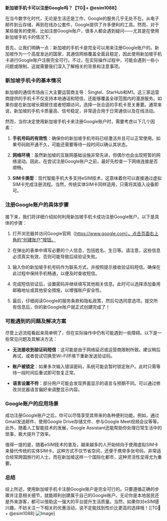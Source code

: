 **新加坡手机卡可以注册Google吗？【TG💪+ @esim1088】**

在当今数字化时代，无论是生活还是工作，Google的服务几乎无处不在。从电子邮件到云存储，再到在线办公套件，Google提供了许多便利的工具。然而，对于某些服务的使用，比如注册Google账户，很多人都会遇到疑问——尤其是在使用新加坡手机卡的情况下。

首先，让我们明确一点：新加坡的手机卡是完全可以用来注册Google账户的。新加坡作为一个高度发达的国家，其通信网络覆盖全面且稳定，因此使用新加坡手机卡进行Google账户注册完全可行。不过，在实际操作过程中，可能会遇到一些小问题或限制，这就需要我们深入了解相关的背景和注意事项。

### 新加坡手机卡的基本情况

新加坡的通信市场由三大主要运营商主导：Singtel、StarHub和M1。这三家运营商提供的手机卡不仅支持本地通话和短信，还能够覆盖全球范围内的漫游服务。如果你是在新加坡长期居住或者短期访问，选择一张合适的手机卡至关重要。通常来说，新加坡的手机卡质量高、信号稳定，非常适合用于日常通信以及在线活动。

然而，当你决定使用新加坡手机卡来注册Google账户时，需要考虑以下几个因素：

1. **手机号码的有效性**：确保你的新加坡手机号码已经激活并且可以正常使用。如果号码刚开通不久，可能还需要等待一段时间以确认其状态。
   
2. **网络环境**：虽然新加坡的互联网基础设施非常先进，但偶尔也会出现短暂的网络波动。因此，在尝试注册Google账户之前，最好先检查一下网络连接是否顺畅。

3. **SIM卡类型**：现代智能手机大多支持eSIM技术，这意味着你可以直接通过虚拟SIM卡完成注册流程。当然，传统实体SIM卡同样适用，只需将其插入设备即可。

### 注册Google账户的具体步骤

接下来，我们将详细介绍如何利用新加坡手机卡成功注册Google账户。以下是具体的步骤：

1. 打开浏览器并访问Google官网（https://www.google.com）。点击页面右上角的“创建账户”按钮。

2. 在弹出的表单中填写必要的个人信息，包括姓名、生日等。请注意，这些信息必须真实有效，否则可能导致后续验证失败。

3. 输入你的新加坡手机号码作为联系方式，并按照提示接收验证码短信。确保在此过程中保持手机畅通，以便及时查收短信。

4. 完成短信验证后，设置密码并继续填写其他相关信息。此时可以选择添加备用邮箱地址或其他安全措施，以增强账户安全性。

5. 最后，仔细阅读Google的服务条款和隐私政策，然后勾选同意选项。提交所有信息后，你的新Google账户就正式创建完成了！

### 可能遇到的问题及解决方案

尽管上述流程看起来简单明了，但在实际操作中仍有可能遇到一些障碍。以下是一些常见问题及其解决方法：

- **无法接收到验证码短信**：这可能是由于网络延迟或运营商限制所致。建议稍后再试，或者尝试切换至Wi-Fi环境下重新发送验证码。

- **账户被锁定**：如果多次输入错误密码，系统可能会暂时锁定账户。此时只需等待一段时间后重试即可恢复正常。

- **语言设置不符**：部分用户可能会发现界面显示的语言与预期不同。可以通过修改浏览器语言偏好来调整显示内容。

### Google账户的应用场景

成功注册Google账户之后，你可以尽情享受其带来的各种便利功能。例如，通过Gmail发送邮件、使用Google Drive存储文件、参与Google Meet视频会议等等。此外，随着人工智能技术的发展，Google Assistant还能帮助你处理日常生活中的琐事，极大提升了效率。

值得一提的是，随着eSIM技术的普及，越来越多的人开始倾向于使用虚拟SIM卡来替代传统的实体SIM卡。这种方式不仅节省空间，还便于携带多张号码，非常适合经常跨国旅行的人士。而在新加坡这样一个国际化都市，这种灵活性显得尤为重要。

### 总结

综上所述，使用新加坡手机卡注册Google账户是完全可行的。只要遵循正确的步骤并注意相关细节，就能顺利创建属于自己的Google账户。无论你是本地居民还是外来游客，都可以借助这一强大的平台提升生活质量。当然，如果你对eSIM感兴趣，不妨关注一下相关的优惠活动，说不定能找到性价比更高的选择哦！[[TG💪+ @esim1088] ![Image](https://i.postimg.cc/4NQfJmqS/Snipaste-2025-05-13-00-14-12.png)]